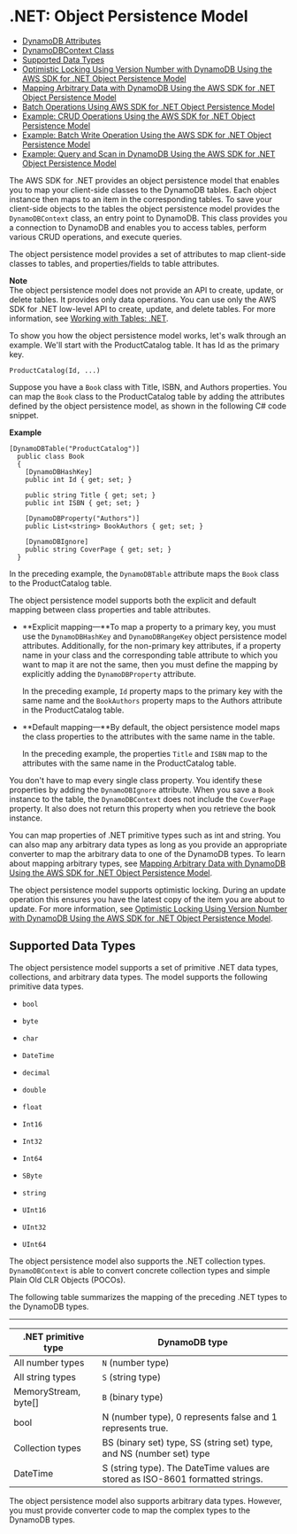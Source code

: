 # \.NET: Object Persistence Model<a name="DotNetSDKHighLevel"></a>


+ [DynamoDB Attributes](DeclarativeTagsList.md)
+ [DynamoDBContext Class](DotNetDynamoDBContext.md)
+ [Supported Data Types](#DotNetDynamoDBContext.SupportedTypes)
+ [Optimistic Locking Using Version Number with DynamoDB Using the AWS SDK for \.NET Object Persistence Model](DynamoDBContext.VersionSupport.md)
+ [Mapping Arbitrary Data with DynamoDB Using the AWS SDK for \.NET Object Persistence Model](DynamoDBContext.ArbitraryDataMapping.md)
+ [Batch Operations Using AWS SDK for \.NET Object Persistence Model](DotNetDynamoDBContext.BatchOperations.md)
+ [Example: CRUD Operations Using the AWS SDK for \.NET Object Persistence Model](CRUDHighLevelExample1.md)
+ [Example: Batch Write Operation Using the AWS SDK for \.NET Object Persistence Model](orm-dotnet-batchoperations-example.md)
+ [Example: Query and Scan in DynamoDB Using the AWS SDK for \.NET Object Persistence Model](DynamoDBContext.QueryScan.md)

The AWS SDK for \.NET provides an object persistence model that enables you to map your client\-side classes to the DynamoDB tables\. Each object instance then maps to an item in the corresponding tables\. To save your client\-side objects to the tables the object persistence model provides the `DynamoDBContext` class, an entry point to DynamoDB\. This class provides you a connection to DynamoDB and enables you to access tables, perform various CRUD operations, and execute queries\. 

The object persistence model provides a set of attributes to map client\-side classes to tables, and properties/fields to table attributes\. 

**Note**  
The object persistence model does not provide an API to create, update, or delete tables\. It provides only data operations\. You can use only the AWS SDK for \.NET low\-level API to create, update, and delete tables\. For more information, see [Working with Tables: \.NET](LowLevelDotNetWorkingWithTables.md)\.

To show you how the object persistence model works, let's walk through an example\. We'll start with the ProductCatalog table\. It has Id as the primary key\. 

```
ProductCatalog(Id, ...)
```

Suppose you have a `Book` class with Title, ISBN, and Authors properties\. You can map the `Book` class to the ProductCatalog table by adding the attributes defined by the object persistence model, as shown in the following C\# code snippet\. 

**Example**  

```
[DynamoDBTable("ProductCatalog")]
  public class Book
  {
    [DynamoDBHashKey]   
    public int Id { get; set; }

    public string Title { get; set; }
    public int ISBN { get; set; }

    [DynamoDBProperty("Authors")]    
    public List<string> BookAuthors { get; set; }

    [DynamoDBIgnore]    
    public string CoverPage { get; set; }
  }
```

In the preceding example, the `DynamoDBTable` attribute maps the `Book` class to the ProductCatalog table\. 

The object persistence model supports both the explicit and default mapping between class properties and table attributes\.

+ **Explicit mapping—**To map a property to a primary key, you must use the `DynamoDBHashKey` and `DynamoDBRangeKey` object persistence model attributes\. Additionally, for the non\-primary key attributes, if a property name in your class and the corresponding table attribute to which you want to map it are not the same, then you must define the mapping by explicitly adding the `DynamoDBProperty` attribute\. 

  In the preceding example, `Id` property maps to the primary key with the same name and the `BookAuthors` property maps to the Authors attribute in the ProductCatalog table\.

+ **Default mapping—**By default, the object persistence model maps the class properties to the attributes with the same name in the table\. 

  In the preceding example, the properties `Title` and `ISBN` map to the attributes with the same name in the ProductCatalog table\. 

You don't have to map every single class property\. You identify these properties by adding the `DynamoDBIgnore` attribute\. When you save a `Book` instance to the table, the `DynamoDBContext` does not include the `CoverPage` property\. It also does not return this property when you retrieve the book instance\. 

You can map properties of \.NET primitive types such as int and string\. You can also map any arbitrary data types as long as you provide an appropriate converter to map the arbitrary data to one of the DynamoDB types\. To learn about mapping arbitrary types, see [Mapping Arbitrary Data with DynamoDB Using the AWS SDK for \.NET Object Persistence Model](DynamoDBContext.ArbitraryDataMapping.md)\. 

The object persistence model supports optimistic locking\. During an update operation this ensures you have the latest copy of the item you are about to update\. For more information, see [Optimistic Locking Using Version Number with DynamoDB Using the AWS SDK for \.NET Object Persistence Model](DynamoDBContext.VersionSupport.md)\.

## Supported Data Types<a name="DotNetDynamoDBContext.SupportedTypes"></a>

The object persistence model supports a set of primitive \.NET data types, collections, and arbitrary data types\. The model supports the following primitive data types\. 

+ `bool`

+ `byte` 

+ `char`

+ `DateTime`

+ `decimal`

+ `double`

+ `float`

+ `Int16`

+ `Int32`

+ `Int64`

+ `SByte`

+ `string`

+ `UInt16`

+ `UInt32`

+ `UInt64`

The object persistence model also supports the \.NET collection types\. `DynamoDBContext` is able to convert concrete collection types and simple Plain Old CLR Objects \(POCOs\)\.

The following table summarizes the mapping of the preceding \.NET types to the DynamoDB types\.


****  

| \.NET primitive type | DynamoDB type | 
| --- | --- | 
|  All number types  |  `N` \(number type\)  | 
|  All string types  |  `S` \(string type\)   | 
|  MemoryStream, byte\[\]  |  `B` \(binary type\)   | 
| bool | N \(number type\), 0 represents false and 1 represents true\. | 
| Collection types | BS \(binary set\) type, SS \(string set\) type, and NS \(number set\) type | 
| DateTime | S \(string type\)\. The DateTime values are stored as ISO\-8601 formatted strings\. | 

The object persistence model also supports arbitrary data types\. However, you must provide converter code to map the complex types to the DynamoDB types\.